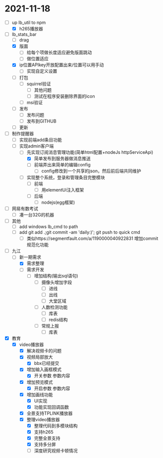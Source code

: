 # 2021-11-18
 - [ ] up lb_util to npm 
   - [x] h265播放器
 - [ ] lb_stats_bar
   - [ ] drag
   - [x] 版面
     - [ ] 给每个项做长度适应避免版面跳动
     - [ ] 做位置适应
   - [x] ip位置APIkey开放配置出来/位置可以用手动
     - [ ] 实现自定义设置
   - [ ] 打包
     - [ ] squirrel验证
       - [ ] 其他问题
       - [ ] 测试在程序安装删除界面的icon
     - [ ] msi验证
   - [ ] 发布
     - [ ] 发布问题
     - [ ] 发布到GITHUB
   - [ ] 更新
 - [ ] 制作提醒器
    - [ ] 实现前端add条目功能
     - [ ] 实现admin客户端
       - [ ] 先实现订阅消息管理功能(简单html配置+nodeJs httpServiceApi)
         - [x] 简单发布到服务器做消息推送
         - [ ] 前端弄出来简单的编辑config
           - [ ] config修改到一个共享的json，然后前后端共同维护
       - [ ] 实现整个系统，登录和管理条目完整模块
         - [ ] 前端
           - [ ] 用elementUi注入框架
         - [ ] 后端
           - [ ] nodejs(egg框架)
 - [ ] 网易有数考试
   - [ ] 凑一台32G的机器
 - [ ] 其他
   - [ ] add windows lb_cmd to path
   - [ ] add git add .;git commit -am 'daily:)'; git push   to quick cmd
     - [ ] 类似https://segmentfault.com/a/1190000040922831 增加commit规范化功能
 - [ ] 九江
   - [ ] 新一期需求
     - [x] 需求整理
     - [ ] 需求开发
       - [ ] 增加结构(输出sql语句)
         - [ ] 摄像头增加字段
           - [ ] 进线
           - [ ] 出线
           - [ ] 大堂区域
         - [ ] 人数检测功能
           - [ ] 库表
           - [ ] redis结构
         - [ ] 常规上报
           - [ ] 库表
 - [x] 教育
   - [x] video播放器
     - [x] 解决视频卡的问题
     - [x] 视频局部放大
       - [x] bbx已经提交
     - [x] 增加输入画框模式
       - [x] 开关参数 参数内容
     - [x] 增加预览模式
       - [x] 开启参数 参数内容
     - [x] 增加画线功能
       - [x] UI实现
       - [x] 功能实现回调函数
     - [x] 全景支持TPLINK播放器
     - [x] 整理video播放器
       - [x] 整理代码到多模块结构
       - [x] 支持h265
       - [x] 完整全景支持
       - [x] 支持多分屏
       - [ ] 深度研究视频卡顿情况